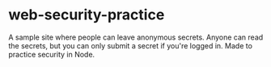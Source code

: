 # web-security-practice
A sample site where people can leave anonymous secrets. Anyone can read the secrets, but you can only submit a secret if you're logged in. Made to practice security in Node.
